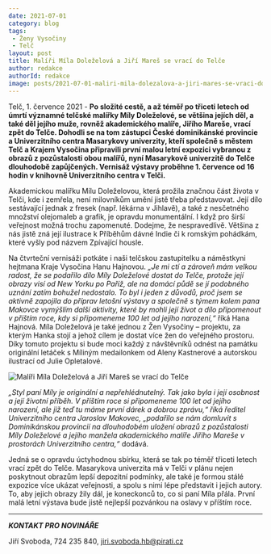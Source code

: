 ```yaml
---
date: 2021-07-01
category: blog
tags:
 - Ženy Vysočiny
 - Telč
layout: post
title: Malíři Míla Doleželová a Jiří Mareš se vrací do Telče
author: redakce
authorId: redakce
image: posts/2021-07-01-maliri-mila-dolezalova-a-jiri-mares-se-vraci-do-telce.png
---
```


Telč, 1. července 2021 - **Po složité cestě, a až téměř po třiceti letech od úmrtí významné telčské malířky Míly Doleželové, se většina jejích děl, a také děl jejího muže, rovněž akademického malíře, Jiřího Mareše, vrací zpět do Telče. Dohodli se na tom zástupci České dominikánské provincie a Univerzitního centra Masarykovy univerzity, kteří společně s městem Telč a Krajem Vysočina připravili první malou letní expozici vybranou z obrazů z pozůstalosti obou malířů, nyní Masarykově univerzitě do Telče dlouhodobě zapůjčených. Vernisáž výstavy proběhne 1. července od 16 hodin v knihovně Univerzitního centra v Telči.**

Akademickou malířku Mílu Doleželovou, která prožila značnou část života v Telči, kde i zemřela, není milovníkům umění jistě třeba představovat. Její dílo sestávající jednak z fresek (např. lékárna v Jihlavě), a také z nesčetného množství olejomaleb a grafik, je opravdu monumentální. I když pro širší veřejnost možná trochu zapomenuté. Dodejme, že nespravedlivě. Většina z nás jistě zná její ilustrace k Příběhům dávné Indie či k romským pohádkám, které vyšly pod názvem Zpívající housle. 

Na čtvrteční vernisáži potkáte i naši telčskou zastupitelku a náměstkyni hejtmana Kraje Vysočina Hanu Hajnovou. *„Je mi ctí a zároveň mám velkou radost, že se podařilo dílo Míly Doleželové dostat do Telče, protože její obrazy visí od New Yorku po Paříž, ale na domácí půdě se jí podobného uznání zatím bohužel nedostalo. To byl i jeden z důvodů, proč jsem se aktivně zapojila do příprav letošní výstavy a společně s týmem kolem pana Makovce vymýšlím další aktivity, které by mohli její život a dílo připomenout v příštím roce, kdy si připomeneme 100 let od jejího narození,“* říká Hana Hajnová. Míla Doleželová je také jednou z Žen Vysočiny – projektu, za kterým Hanka stojí a jehož cílem je dostat více žen do veřejného prostoru. Díky tomuto projektu si bude moci každý z návštěvníků odnést na památku originální letáček s Míliným medailonkem od Aleny Kastnerové a autorskou ilustrací od Julie Opletalové. 

![Malíři Míla Doleželová a Jiří Mareš se vrací do Telče](https://a.pirati.cz/vysocina/img/posts/2021-07-01-mila-dolezelova.jpg)

*„Styl paní Míly je originální a nepřehlédnutelný. Tak jako byla i její osobnost a její životní příběh. V příštím roce si připomeneme 100 let od jejího narození, ale již teď tu máme první dárek a dobrou zprávu,“ říká ředitel Univerzitního centra Jaroslav Makovec, „podařilo se nám domluvit s Dominikánskou provincií na dlouhodobém uložení obrazů z pozůstalosti Míly Doleželové a jejího manžela akademického malíře Jiřího Mareše v prostorách Univerzitního centra,“* dodává.  

Jedná se o opravdu úctyhodnou sbírku, která se tak po téměř třiceti letech vrací zpět do Telče. Masarykova univerzita má v Telči v plánu nejen poskytnout obrazům lepší depozitní podmínky, ale také je formou stálé expozice více ukázat veřejnosti, a spolu s nimi lépe představit i jejich autory. To, aby jejich obrazy žily dál, je koneckonců to, co si paní Míla přála. První malá letní výstava bude jistě nejlepší pozvánkou na oslavy v příštím roce.


---

***KONTAKT PRO NOVINÁŘE*** 

Jiří Svoboda, 724 235 840, <jiri.svoboda.hb@pirati.cz>
